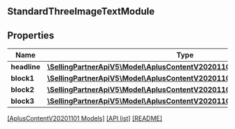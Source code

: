 ## StandardThreeImageTextModule

## Properties

Name | Type | Description | Notes
------------ | ------------- | ------------- | -------------
**headline** | [**\SellingPartnerApiV5\Model\AplusContentV20201101\TextComponent**](TextComponent.md) |  | [optional]
**block1** | [**\SellingPartnerApiV5\Model\AplusContentV20201101\StandardImageTextBlock**](StandardImageTextBlock.md) |  | [optional]
**block2** | [**\SellingPartnerApiV5\Model\AplusContentV20201101\StandardImageTextBlock**](StandardImageTextBlock.md) |  | [optional]
**block3** | [**\SellingPartnerApiV5\Model\AplusContentV20201101\StandardImageTextBlock**](StandardImageTextBlock.md) |  | [optional]

[[AplusContentV20201101 Models]](../) [[API list]](../../Api) [[README]](../../../README.md)
